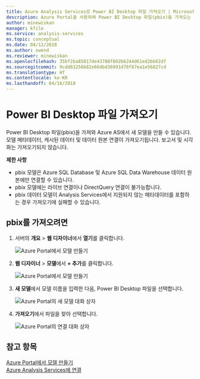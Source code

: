 ```yaml
---
title: Azure Analysis Services로 Power BI Desktop 파일 가져오기 | Microsoft Docs
description: Azure Portal을 사용하여 Power BI Desktop 파일(pbix)을 가져오는 방법을 설명합니다.
author: minewiskan
manager: kfile
ms.service: analysis-services
ms.topic: conceptual
ms.date: 04/12/2018
ms.author: owend
ms.reviewer: minewiskan
ms.openlocfilehash: 35bf2ba85017de43788f802b6244d61ed2bb62df
ms.sourcegitcommit: 9cdd83256b82e664bd36991d78f87ea1e56827cd
ms.translationtype: HT
ms.contentlocale: ko-KR
ms.lasthandoff: 04/16/2018
---
```

# <a name="import-a-power-bi-desktop-file"></a>Power BI Desktop 파일 가져오기

Power BI Desktop 파일(pbix)을 가져와 Azure AS에서 새 모델을 만들 수 있습니다. 모델 메타데이터, 캐시된 데이터 및 데이터 원본 연결이 가져오기됩니다. 보고서 및 시각화는 가져오기되지 않습니다.

**제한 사항**   
- pbix 모델은 Azure SQL Database 및 Azure SQL Data Warehouse 데이터 원본에만 연결할 수 있습니다. 
- pbix 모델에는 라이브 연결이나 DirectQuery 연결이 불가능합니다. 
- pbix 데이터 모델이 Analysis Services에서 지원되지 않는 메타데이터를 포함하는 경우 가져오기에 실패할 수 있습니다.

## <a name="to-import-from-pbix"></a>pbix를 가져오려면

1. 서버의 **개요** > **웹 디자이너**에서 **열기**를 클릭합니다.

    ![Azure Portal에서 모델 만들기](./media/analysis-services-create-model-portal/aas-create-portal-overview-wd.png)

2. **웹 디자이너** > **모델**에서 **+ 추가**를 클릭합니다.

    ![Azure Portal에서 모델 만들기](./media/analysis-services-create-model-portal/aas-create-portal-models.png)

3. **새 모델**에서 모델 이름을 입력한 다음, Power BI Desktop 파일을 선택합니다.

    ![Azure Portal의 새 모델 대화 상자](./media/analysis-services-import-pbix/aas-import-pbix-new-model.png)

4. **가져오기**에서 파일을 찾아 선택합니다.

     ![Azure Portal의 연결 대화 상자](./media/analysis-services-import-pbix/aas-import-pbix-select-file.png)

## <a name="see-also"></a>참고 항목

[Azure Portal에서 모델 만들기](analysis-services-create-model-portal.md)   
[Azure Analysis Services에 연결](analysis-services-connect.md)  
